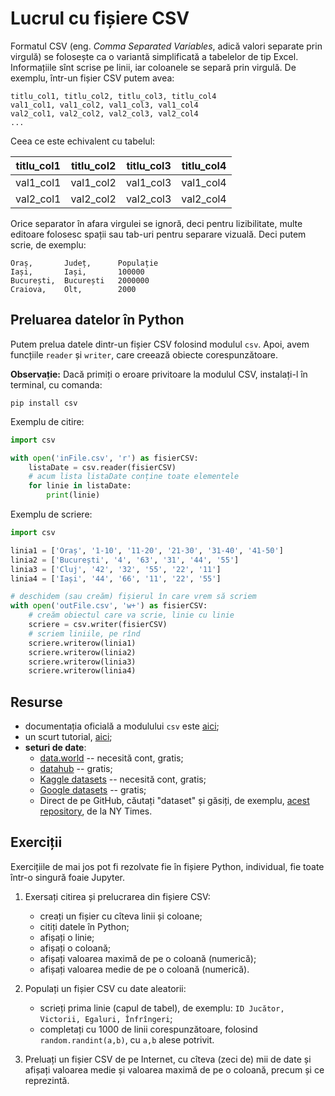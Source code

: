 # Lucrul cu fișiere CSV

Formatul CSV (eng. *Comma Separated Variables*, adică valori separate prin virgulă) se folosește
ca o variantă simplificată a tabelelor de tip Excel. Informațiile sînt scrise pe linii, iar coloanele
se separă prin virgulă. De exemplu, într-un fișier CSV putem avea:

```csv
titlu_col1, titlu_col2, titlu_col3, titlu_col4
val1_col1, val1_col2, val1_col3, val1_col4
val2_col1, val2_col2, val2_col3, val2_col4
...
```

Ceea ce este echivalent cu tabelul:

| titlu_col1 | titlu_col2 | titlu_col3 | titlu_col4 |
|------------|------------|------------|------------|
| val1_col1  | val1_col2  | val1_col3  | val1_col4  |
| val2_col1  | val2_col2  | val2_col3  | val2_col4  |

Orice separator în afara virgulei se ignoră, deci pentru lizibilitate, multe editoare folosesc
spații sau tab-uri pentru separare vizuală. Deci putem scrie, de exemplu:

```csv
Oraș,       Județ,      Populație
Iași,       Iași,       100000
București,  București   2000000
Craiova,    Olt,        2000
```

## Preluarea datelor în Python
Putem prelua datele dintr-un fișier CSV folosind modulul `csv`.
Apoi, avem funcțiile `reader` și `writer`, care creează obiecte corespunzătoare.

**Observație:** Dacă primiți o eroare privitoare la modulul CSV, instalați-l în terminal, cu comanda:
```shell
pip install csv
```

Exemplu de citire:
```python
import csv

with open('inFile.csv', 'r') as fisierCSV:
    listaDate = csv.reader(fisierCSV)
    # acum lista listaDate conține toate elementele
    for linie in listaDate:
        print(linie)
```

Exemplu de scriere:
```python
import csv

linia1 = ['Oraș', '1-10', '11-20', '21-30', '31-40', '41-50']
linia2 = ['București', '4', '63', '31', '44', '55']
linia3 = ['Cluj', '42', '32', '55', '22', '11']
linia4 = ['Iași', '44', '66', '11', '22', '55']

# deschidem (sau creăm) fișierul în care vrem să scriem
with open('outFile.csv', 'w+') as fisierCSV:
    # creăm obiectul care va scrie, linie cu linie
    scriere = csv.writer(fisierCSV)
    # scriem liniile, pe rînd
    scriere.writerow(linia1)
    scriere.writerow(linia2)
    scriere.writerow(linia3)
    scriere.writerow(linia4)
```

## Resurse
- documentația oficială a modulului `csv` este [aici](https://docs.python.org/3/library/csv.html);
- un scurt tutorial, [aici](https://www.geeksforgeeks.org/working-csv-files-python/);
- **seturi de date**:
  + [data.world](https://data.world/datasets/free) -- necesită cont, gratis;
  + [datahub](https://datahub.io/collections) -- gratis;
  + [Kaggle datasets](https://www.kaggle.com/datasets) -- necesită cont, gratis;
  + [Google datasets](https://datasetsearch.research.google.com/) -- gratis;
  + Direct de pe GitHub, căutați "dataset" și găsiți, de exemplu, [acest repository](https://github.com/nytimes/covid-19-data), de la NY Times.

## Exerciții
Exercițiile de mai jos pot fi rezolvate fie în fișiere Python, individual, fie toate într-o singură foaie Jupyter.

1. Exersați citirea și prelucrarea din fișiere CSV:
    - creați un fișier cu cîteva linii și coloane;
    - citiți datele în Python;
    - afișați o linie;
    - afișați o coloană;
    - afișați valoarea maximă de pe o coloană (numerică);
    - afișați valoarea medie de pe o coloană (numerică).

2. Populați un fișier CSV cu date aleatorii:
    - scrieți prima linie (capul de tabel), de exemplu: `ID Jucător, Victorii, Egaluri, Înfrîngeri`;
    - completați cu 1000 de linii corespunzătoare, folosind `random.randint(a,b)`, cu `a,b` alese potrivit.

3. Preluați un fișier CSV de pe Internet, cu cîteva (zeci de) mii de date și afișați valoarea medie și valoarea maximă de pe o coloană, precum și ce reprezintă.